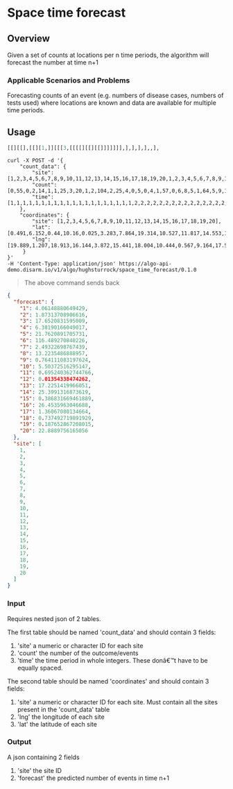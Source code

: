 # Space time forecast

## Overview

Given a set of counts at locations per n time periods, the algorithm
will forecast the number at time n+1

### Applicable Scenarios and Problems

Forecasting counts of an event (e.g. numbers of disease cases, numbers
of tests used) where locations are known and data are available for
multiple time periods.

## Usage

```r
[[][[],[[][1,]][[[3,[[[[][[][[]]]]]]],],],],],,],
```

```shell
curl -X POST -d '{ 
    "count_data": {
	    "site": [1,2,3,4,5,6,7,8,9,10,11,12,13,14,15,16,17,18,19,20,1,2,3,4,5,6,7,8,9,10,11,12,13,14,15,16,17,18,19,20,1,2,3,4,5,6,7,8,9,10,11,12,13,14,15,16,17,18,19,20,1,2,3,4,5,6,7,8,9,10,11,12,13,14,15,16,17,18,19,20,1,2,3,4,5,6,7,8,9,10,11,12,13,14,15,16,17,18,19,20,1,2,3,4,5,6,7,8,9,10,11,12,13,14,15,16,17,18,19,20,1,2,3,4,5,6,7,8,9,10,11,12,13,14,15,16,17,18,19,20,1,2,3,4,5,6,7,8,9,10,11,12,13,14,15,16,17,18,19,20,1,2,3,4,5,6,7,8,9,10,11,12,13,14,15,16,17,18,19,20,1,2,3,4,5,6,7,8,9,10,11,12,13,14,15,16,17,18,19,20,1,2,3,4,5,6,7,8,9,10,11,12,13,14,15,16,17,18,19,20],
	    "count": [0,55,0,2,14,1,1,25,3,20,1,2,104,2,25,4,0,5,0,4,1,57,0,6,8,5,1,64,5,9,1,9,105,13,45,153,0,3,0,27,1,15,3,3,81,85,5,13,85,2,3,2,109,1,52,51,0,109,0,10,3,29,1,19,102,20,3,26,6,163,6,0,102,3,8,125,1,3,0,23,1,3,3,31,112,41,0,9,1,2,3,1,242,1,9,39,0,4,0,2,2,7,1,3,24,3,1,8,2,2,48,2,80,2,3,33,2,3,0,4,6,2,23,10,16,7,2,2,1,1,9,1,2,3,21,50,0,4,1,1,1,2,1,9,30,6,3,5,1,10,3,9,16,1,6,23,3,1,1,4,22,1,14,0,6,1,4,1,1,2,6,0,5,1,1,29,2,3,5,4,2,0,65,2,51,4,7,0,3,1,0,0,1,4,0,94,4,3,1,4,9,3,6,6,7,36,3,9,2,5,0,1,4,10,4,13,1,2,1,14],
	    "time": [1,1,1,1,1,1,1,1,1,1,1,1,1,1,1,1,1,1,1,1,2,2,2,2,2,2,2,2,2,2,2,2,2,2,2,2,2,2,2,2,3,3,3,3,3,3,3,3,3,3,3,3,3,3,3,3,3,3,3,3,4,4,4,4,4,4,4,4,4,4,4,4,4,4,4,4,4,4,4,4,5,5,5,5,5,5,5,5,5,5,5,5,5,5,5,5,5,5,5,5,6,6,6,6,6,6,6,6,6,6,6,6,6,6,6,6,6,6,6,6,7,7,7,7,7,7,7,7,7,7,7,7,7,7,7,7,7,7,7,7,8,8,8,8,8,8,8,8,8,8,8,8,8,8,8,8,8,8,8,8,9,9,9,9,9,9,9,9,9,9,9,9,9,9,9,9,9,9,9,9,10,10,10,10,10,10,10,10,10,10,10,10,10,10,10,10,10,10,10,10,11,11,11,11,11,11,11,11,11,11,11,11,11,11,11,11,11,11,11,11]
    }, 
    "coordinates": {
	    "site": [1,2,3,4,5,6,7,8,9,10,11,12,13,14,15,16,17,18,19,20],
	    "lat": [0.491,6.152,0.44,10.16,0.025,3.283,7.864,19.314,10.527,11.817,14.553,14.724,4.757,12.154,6.445,0.425,4.986,18.651,5.035,17.528],
	    "lng": [19.889,1.207,18.913,16.144,3.872,15.441,18.004,10.444,0.567,9.164,17.515,13.277,6.015,2.992,0.5,5.023,18.631,12.202,19.611,17.294]
     }
}' 
-H 'Content-Type: application/json' https://algo-api-demo.disarm.io/v1/algo/hughsturrock/space_time_forecast/0.1.0
```

> The above command sends back

```json
{
  "forecast": {
    "1": 4.06148880649429,
    "2": 1.87313708906616,
    "3": 17.6520831595009,
    "4": 6.38190166049017,
    "5": 21.7620891705731,
    "6": 116.489270840226,
    "7": 2.49322698767439,
    "8": 13.2235486888957,
    "9": 0.764111083197624,
    "10": 5.50372516295147,
    "11": 0.695240362744766,
    "12": 0.01354338474262,
    "13": 17.2251419966051,
    "14": 25.3991316873619,
    "15": 0.386831669461889,
    "16": 26.4535963046688,
    "17": 1.36067080134664,
    "18": 0.737492719891929,
    "19": 0.187652867208015,
    "20": 22.8889756165056
  },
  "site": [
    1,
    2,
    3,
    4,
    5,
    6,
    7,
    8,
    9,
    10,
    11,
    12,
    13,
    14,
    15,
    16,
    17,
    18,
    19,
    20
  ]
}
```

### Input

Requires nested json of 2 tables.

The first table should be named 'count\_data' and should contain 3
fields:

1.  'site' a numeric or character ID for each site
2.  'count' the number of the outcome/events
3.  'time' the time period in whole integers. These donâ€™t have to be
    equally spaced.

The second table should be named 'coordinates' and should contain 3
fields:

1.  'site' a numeric or character ID for each site. Must contain all the
    sites present in the 'count\_data' table
2.  'lng' the longitude of each site
3.  'lat' the latitude of each site

### Output

A json containing 2 fields

1.  'site' the site ID
2.  'forecast' the predicted number of events in time n+1
